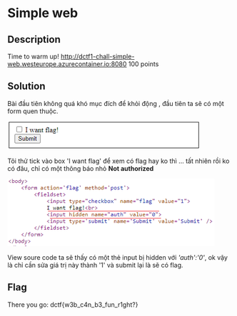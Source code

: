 # Simple web

## Description

Time to warm up!
http://dctf1-chall-simple-web.westeurope.azurecontainer.io:8080
100 points

## Solution

Bài đầu tiên không quá khó mục đích để khỏi động , đầu tiên ta sẽ có một form quen thuộc.

![img](image/img_1.png)

Tôi thử tick vào box 'I want flag' để xem có flag hay ko thì ... tất nhiên rồi ko có đâu, chỉ có một thông báo nhỏ **Not authorized**

![img](image/img_2.png)

View soure code ta sẽ thấy có một thẻ input bị hidden với *'auth':'0'*, ok vậy là chỉ cần sửa giá trị này thành '1' và submit lại là sẽ có flag.

## Flag

There you go: dctf{w3b_c4n_b3_fun_r1ght?}